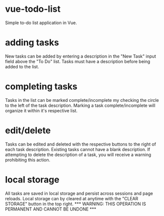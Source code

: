 # vue-todo-list
Simple to-do list application in Vue.

# adding tasks
New tasks can be added by entering a description in the "New Task" input field above the "To Do" list.
Tasks must have a description before being added to the list.

# completing tasks
Tasks in the list can be marked complete/incomplete my checking the circle to the left of the task description.
Marking a task complete/incomplete will organize it within it's respective list.

# edit/delete
Tasks can be edited and deleted with the respective buttons to the right of each task description.
Existing tasks cannot have a blank description. If attempting to delete the description of a task, you will receive a warning prohibiting this action.

# local storage
All tasks are saved in local storage and persist across sessions and page reloads.
Local storage can by cleared at anytime with the "CLEAR STORAGE" button in the top right.
*** WARNING: THIS OPERATION IS PERMANENT AND CANNOT BE UNDONE ***